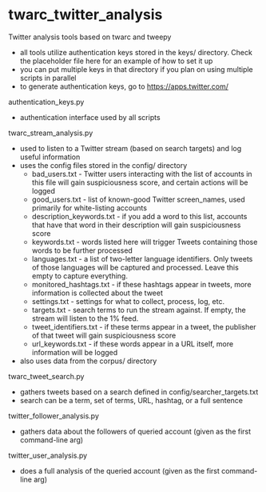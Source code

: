 # twarc_twitter_analysis
Twitter analysis tools based on twarc and tweepy
- all tools utilize authentication keys stored in the keys/ directory. Check the placeholder file here for an example of how to set it up
- you can put multiple keys in that directory if you plan on using multiple scripts in parallel
- to generate authentication keys, go to https://apps.twitter.com/

authentication_keys.py
- authentication interface used by all scripts

twarc_stream_analysis.py
- used to listen to a Twitter stream (based on search targets) and log useful information
- uses the config files stored in the config/ directory
  - bad_users.txt - Twitter users interacting with the list of accounts in this file will gain suspiciousness score, and certain actions will be logged
  - good_users.txt - list of known-good Twitter screen_names, used primarily for white-listing accounts
  - description_keywords.txt - if you add a word to this list, accounts that have that word in their description will gain suspiciousness score
  - keywords.txt - words listed here will trigger Tweets containing those words to be further processed
  - languages.txt - a list of two-letter language identifiers. Only tweets of those languages will be captured and processed. Leave this empty to capture everything.
  - monitored_hashtags.txt - if these hashtags appear in tweets, more information is collected about the tweet
  - settings.txt - settings for what to collect, process, log, etc.
  - targets.txt - search terms to run the stream against. If empty, the stream will listen to the 1% feed.
  - tweet_identifiers.txt - if these terms appear in a tweet, the publisher of that tweet will gain suspiciousness score
  - url_keywords.txt - if these words appear in a URL itself, more information will be logged
- also uses data from the corpus/ directory

twarc_tweet_search.py
- gathers tweets based on a search defined in config/searcher_targets.txt
- search can be a term, set of terms, URL, hashtag, or a full sentence

twitter_follower_analysis.py
- gathers data about the followers of queried account (given as the first command-line arg)

twitter_user_analysis.py
- does a full analysis of the queried account (given as the first command-line arg)
